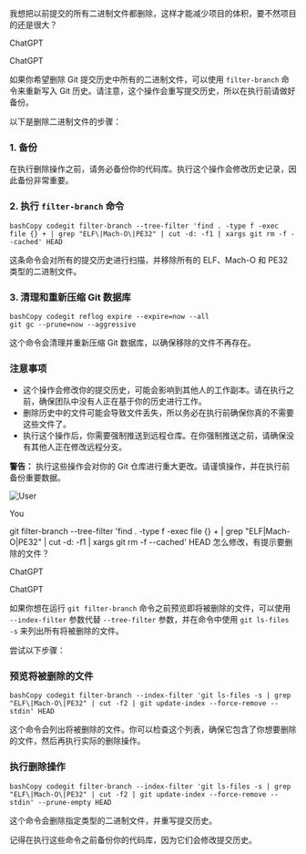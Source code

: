 我想把以前提交的所有二进制文件都删除，这样才能减少项目的体积，要不然项目的还是很大？



ChatGPT

ChatGPT

如果你希望删除 Git 提交历史中所有的二进制文件，可以使用 `filter-branch` 命令来重新写入 Git 历史。请注意，这个操作会重写提交历史，所以在执行前请做好备份。

以下是删除二进制文件的步骤：

### 1. 备份

在执行删除操作之前，请务必备份你的代码库。执行这个操作会修改历史记录，因此备份非常重要。

### 2. 执行 `filter-branch` 命令

```
bashCopy codegit filter-branch --tree-filter 'find . -type f -exec file {} + | grep "ELF\|Mach-O\|PE32" | cut -d: -f1 | xargs git rm -f --cached' HEAD
```

这条命令会对所有的提交历史进行扫描，并移除所有的 ELF、Mach-O 和 PE32 类型的二进制文件。

### 3. 清理和重新压缩 Git 数据库

```
bashCopy codegit reflog expire --expire=now --all
git gc --prune=now --aggressive
```

这个命令会清理并重新压缩 Git 数据库，以确保移除的文件不再存在。

### 注意事项

- 这个操作会修改你的提交历史，可能会影响到其他人的工作副本。请在执行之前，确保团队中没有人正在基于你的历史进行工作。
- 删除历史中的文件可能会导致文件丢失，所以务必在执行前确保你真的不需要这些文件了。
- 执行这个操作后，你需要强制推送到远程仓库。在你强制推送之前，请确保没有其他人正在修改远程分支。

**警告：** 执行这些操作会对你的 Git 仓库进行重大更改。请谨慎操作，并在执行前备份重要数据。





![User](https://lh3.googleusercontent.com/a/ACg8ocLjltBJBoPTIcW_FClNFf1AKjtvrJFnxoeIcXjv88GjSLI=s96-c)

You

git filter-branch --tree-filter 'find . -type f -exec file {} + | grep "ELF\|Mach-O\|PE32" | cut -d: -f1 | xargs git rm -f --cached' HEAD  怎么修改，有提示要删除的文件？



ChatGPT

ChatGPT

如果你想在运行 `git filter-branch` 命令之前预览即将被删除的文件，可以使用 `--index-filter` 参数代替 `--tree-filter` 参数，并在命令中使用 `git ls-files -s` 来列出所有将被删除的文件。

尝试以下步骤：

### 预览将被删除的文件

```
bashCopy codegit filter-branch --index-filter 'git ls-files -s | grep "ELF\|Mach-O\|PE32" | cut -f2 | git update-index --force-remove --stdin' HEAD
```

这个命令会列出将被删除的文件。你可以检查这个列表，确保它包含了你想要删除的文件，然后再执行实际的删除操作。

### 执行删除操作

```
bashCopy codegit filter-branch --index-filter 'git ls-files -s | grep "ELF\|Mach-O\|PE32" | cut -f2 | git update-index --force-remove --stdin' --prune-empty HEAD
```

这个命令会删除指定类型的二进制文件，并重写提交历史。

记得在执行这些命令之前备份你的代码库，因为它们会修改提交历史。